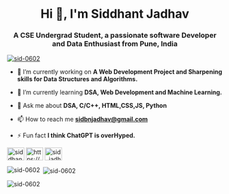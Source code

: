 <h1 align="center">Hi 👋, I'm Siddhant Jadhav</h1>
<h3 align="center">A CSE Undergrad Student, a passionate software Developer and Data Enthusiast from Pune, India</h3>

<p align="left"> <a href="https://github.com/ryo-ma/github-profile-trophy"><img src="https://github-profile-trophy.vercel.app/?username=sid-0602" alt="sid-0602" /></a> </p>

- 🔭 I’m currently working on **A Web Development Project and Sharpening skills for Data Structures and Algorithms.**

- 🌱 I’m currently learning **DSA, Web Development and Machine Learning.**

- 💬 Ask me about **DSA, C/C++, HTML,CSS,JS, Python**

- 📫 How to reach me **sidbnjadhav@gmail.com**

- ⚡ Fun fact **I think ChatGPT is overHyped.**

<p align="left">
<a href="https://linkedin.com/in/siddhantjadhavsj" target="blank"><img align="center" src="https://raw.githubusercontent.com/rahuldkjain/github-profile-readme-generator/master/src/images/icons/Social/linked-in-alt.svg" alt="siddhantjadhavsj" height="30" width="40" /></a>
<a href="https://www.hackerrank.com/https://www.hackerrank.com/sid_jadhav_0602?hr_r=1" target="blank"><img align="center" src="https://raw.githubusercontent.com/rahuldkjain/github-profile-readme-generator/master/src/images/icons/Social/hackerrank.svg" alt="https://www.hackerrank.com/sid_jadhav_0602?hr_r=1" height="30" width="40" /></a>
<a href="https://www.leetcode.com/sid_jadhav_0602" target="blank"><img align="center" src="https://raw.githubusercontent.com/rahuldkjain/github-profile-readme-generator/master/src/images/icons/Social/leet-code.svg" alt="sid_jadhav_0602" height="30" width="40" /></a>
</p>



<p><img align="left" src="https://github-readme-stats.vercel.app/api/top-langs?username=sid-0602&show_icons=true&locale=en&layout=compact" alt="sid-0602" /></p>

<p>&nbsp;<img align="center" src="https://github-readme-stats.vercel.app/api?username=sid-0602&show_icons=true&locale=en" alt="sid-0602" /></p>

<p><img align="center" src="https://github-readme-streak-stats.herokuapp.com/?user=sid-0602&" alt="sid-0602" /></p>
